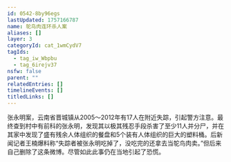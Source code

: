 ```yaml
---
id: 0542-8by96egs
lastUpdated: 1757166787
name: 鸵鸟肉连环杀人案
aliases: []
layer: 3
categoryId: cat_1wmCydV7
tagIds:
  - tag_iw_Wbpbu
  - tag_6irejv37
nsfw: false
parent: ""
relatedEntries: []
timelineEvents: []
titledLinks: []
---
```


张永明案，云南省晋城镇从2005～2012年有17人在附近失踪，引起警方注意。最终查到村中有前科的张永明，发现其以极其残忍手段杀害了至少11人并分尸，并在其家中发现了盛有残余人体组织的餐盘和5个装有人体组织的巨大的塑料桶。后新闻记者王楠爆料称“失踪者被张永明吃掉了，没吃完的还拿去当鸵鸟肉卖。”但后来自己删除了这条微博。尽管如此此事仍在当地引起了恐慌。